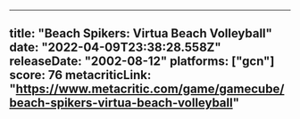 
---
title: "Beach Spikers: Virtua Beach Volleyball"
date: "2022-04-09T23:38:28.558Z"
releaseDate: "2002-08-12"
platforms: ["gcn"]
score: 76
metacriticLink: "https://www.metacritic.com/game/gamecube/beach-spikers-virtua-beach-volleyball"
---
